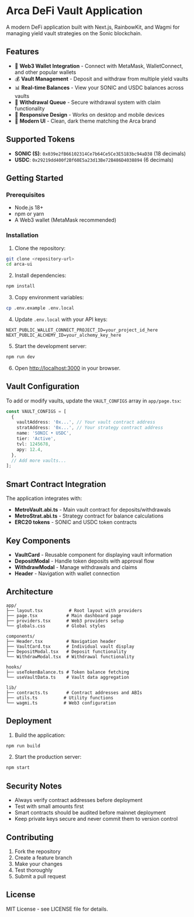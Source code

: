 # Arca DeFi Vault Application

A modern DeFi application built with Next.js, RainbowKit, and Wagmi for managing yield vault strategies on the Sonic blockchain.

## Features

- 🔗 **Web3 Wallet Integration** - Connect with MetaMask, WalletConnect, and other popular wallets
- 💰 **Vault Management** - Deposit and withdraw from multiple yield vaults
- 📊 **Real-time Balances** - View your SONIC and USDC balances across vaults
- 🔄 **Withdrawal Queue** - Secure withdrawal system with claim functionality
- 📱 **Responsive Design** - Works on desktop and mobile devices
- 🎨 **Modern UI** - Clean, dark theme matching the Arca brand

## Supported Tokens

- **SONIC (S)**: `0x039e2fB66102314Ce7b64Ce5Ce3E5183bc94aD38` (18 decimals)
- **USDC**: `0x29219dd400f2Bf60E5a23d13Be72B486D4038894` (6 decimals)

## Getting Started

### Prerequisites

- Node.js 18+ 
- npm or yarn
- A Web3 wallet (MetaMask recommended)

### Installation

1. Clone the repository:
```bash
git clone <repository-url>
cd arca-ui
```

2. Install dependencies:
```bash
npm install
```

3. Copy environment variables:
```bash
cp .env.example .env.local
```

4. Update `.env.local` with your API keys:
```env
NEXT_PUBLIC_WALLET_CONNECT_PROJECT_ID=your_project_id_here
NEXT_PUBLIC_ALCHEMY_ID=your_alchemy_key_here
```

5. Start the development server:
```bash
npm run dev
```

6. Open [http://localhost:3000](http://localhost:3000) in your browser.

## Vault Configuration

To add or modify vaults, update the `VAULT_CONFIGS` array in `app/page.tsx`:

```typescript
const VAULT_CONFIGS = [
  {
    vaultAddress: '0x...', // Your vault contract address
    stratAddress: '0x...', // Your strategy contract address
    name: 'SONIC • USDC',
    tier: 'Active',
    tvl: 1245678,
    apy: 12.4,
  },
  // Add more vaults...
];
```

## Smart Contract Integration

The application integrates with:

- **MetroVault.abi.ts** - Main vault contract for deposits/withdrawals
- **MetroStrat.abi.ts** - Strategy contract for balance calculations
- **ERC20 tokens** - SONIC and USDC token contracts

## Key Components

- **VaultCard** - Reusable component for displaying vault information
- **DepositModal** - Handle token deposits with approval flow
- **WithdrawModal** - Manage withdrawals and claims
- **Header** - Navigation with wallet connection

## Architecture

```
app/
├── layout.tsx          # Root layout with providers
├── page.tsx           # Main dashboard page
├── providers.tsx      # Web3 providers setup
└── globals.css        # Global styles

components/
├── Header.tsx         # Navigation header
├── VaultCard.tsx      # Individual vault display
├── DepositModal.tsx   # Deposit functionality
└── WithdrawModal.tsx  # Withdrawal functionality

hooks/
├── useTokenBalance.ts # Token balance fetching
└── useVaultData.ts    # Vault data aggregation

lib/
├── contracts.ts       # Contract addresses and ABIs
├── utils.ts          # Utility functions
└── wagmi.ts          # Web3 configuration
```

## Deployment

1. Build the application:
```bash
npm run build
```

2. Start the production server:
```bash
npm start
```

## Security Notes

- Always verify contract addresses before deployment
- Test with small amounts first
- Smart contracts should be audited before mainnet deployment
- Keep private keys secure and never commit them to version control

## Contributing

1. Fork the repository
2. Create a feature branch
3. Make your changes
4. Test thoroughly
5. Submit a pull request

## License

MIT License - see LICENSE file for details.
